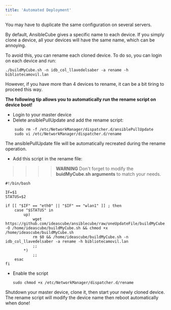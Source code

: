 ```yaml
---
title: 'Automated Deployment'
---
```


You may have to duplicate the same configuration on several servers.

By default, AnsibleCube gives a specific name to each device. If you simply clone a device, all your devices will have the same name, which can be annoying.

To avoid this, you can rename each cloned device. To do so, you can login on each device and run:

    ./buildMyCube.sh -n idb_col_llavedelsaber -a rename -h bibliotecamovil.lan

However, if you have more than 4 devices to rename, it can be a bit tiring to proceed this way.

**The following tip allows you to automatically run the rename script on device boot!**

* Login to your master device
* Delete ansiblePullUpdate and add the rename script:
```
    sudo rm -f /etc/NetworkManager/dispatcher.d/ansiblePullUpdate
    sudo vi /etc/NetworkManager/dispatcher.d/rename
```
The ansiblePullUpdate file will be automatically recreated during the rename operation.

* Add this script in the rename file:

>>>>**WARNING** Don't forget to modify the **buidMyCube.sh arguments** to match your needs.

    #!/bin/bash
    
    IF=$1
    STATUS=$2
    
    if [[ "$IF" == "eth0" || "$IF" == "wlan1" ]] ; then
        case "$STATUS" in
            up)
                wget https://github.com/ideascube/ansiblecube/raw/oneUpdateFile/buildMyCube.sh -O /home/ideascube/buildMyCube.sh && chmod +x /home/ideascube/buildMyCube.sh
                rm $0 && /home/ideascube/buildMyCube.sh -n idb_col_llavedelsaber -a rename -h bibliotecamovil.lan
                ;;
            *)
                ;;
        esac
    fi

* Enable the script

    `sudo chmod +x /etc/NetworkManager/dispatcher.d/rename`

Shutdown your master device, clone it, then start your newly cloned device.
The rename script will modify the device name then reboot automatically when done!

